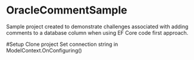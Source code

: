 # OracleCommentSample
Sample project created to demonstrate challenges associated with adding comments to a database column when using EF Core code first approach.

#Setup
Clone project
Set connection string in ModelContext.OnConfiguring()

